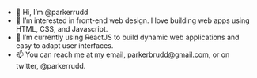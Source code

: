 - 👋 Hi, I’m @parkerrudd
- 👀 I’m interested in front-end web design. I love building web apps using HTML, CSS, and Javascript. 
- 🌱 I’m currently using ReactJS to build dynamic web applications and easy to adapt user interfaces. 
- 📫 You can reach me at my email, parkerbrudd@gmail.com, or on twitter, @parkerrudd. 
<!-- - - 💞️ I’m looking to collaborate on ... -->

<!---
parkerrudd/parkerrudd is a ✨ special ✨ repository because its `README.md` (this file) appears on your GitHub profile.
You can click the Preview link to take a look at your changes.
--->
